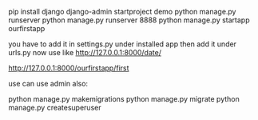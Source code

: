 pip install django
 django-admin startproject demo
 python manage.py runserver
 python manage.py runserver 8888
 python manage.py startapp ourfirstapp

you have to add it in settings.py under installed app
then add it under urls.py
now use like http://127.0.0.1:8000/date/

http://127.0.0.1:8000/ourfirstapp/first


use can use admin also:

python manage.py makemigrations
python  manage.py migrate
python manage.py createsuperuser

